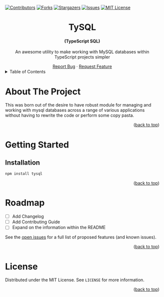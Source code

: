 <a name="readme-top"></a>
[![Contributors][contributors-shield]][contributors-url]
[![Forks][forks-shield]][forks-url]
[![Stargazers][stars-shield]][stars-url]
[![Issues][issues-shield]][issues-url]
[![MIT License][license-shield]][license-url]
<br />
<div align="center">
    <h1 align="center">
        TySQL
    </h1>
    <h4 align="center">
        (TypeScript SQL)
    </h4>
    <p align="center">
        An awesome utility to make working with MySQL databases within TypeScript projects simpler
    </p>
    <a href="https://github.com/ElCapitanSponge/tysql/issues/new">Report Bug</a>
    ·
    <a href="https://github.com/ElCapitanSponge/tysql/issues/new">Request Feature</a>
</div>

<!-- TABLE OF CONTENTS -->
<details>
  <summary>Table of Contents</summary>
  <ol>
    <li>
      <a href="#about-the-project">About The Project</a>
    </li>
    <li>
      <a href="#getting-started">Getting Started</a>
      <ul>
        <li><a href="#installation">Installation</a></li>
      </ul>
    </li>
    <li><a href="#roadmap">Roadmap</a></li>
    <li><a href="#license">License</a></li>
  </ol>
</details>

<!-- ABOUT THE PROJECT -->
# About The Project

This was born out of the desire to have robust module for managing and working with mysql databases across a range of various applications without having to rewrite the code or perform some copy pasta.
<p align="right">(<a href="#readme-top">back to top</a>)</p>

<!-- GETTING STARTED -->
# Getting Started

## Installation

```sh
npm install tysql
```
<p align="right">(<a href="#readme-top">back to top</a>)</p>

<!-- ROADMAP -->
# Roadmap

- [ ] Add Changelog
- [ ] Add Contributing Guide
- [ ] Expand on the information within the README

See the [open issues](https://github.com/ElCapitanSponge/tysql/issues) for a full list of proposed features (and known issues).
<p align="right">(<a href="#readme-top">back to top</a>)</p>

<!-- LICENSE -->
# License
Distributed under the MIT License. See `LICENSE` for more information.
<p align="right">(<a href="#readme-top">back to top</a>)</p>

[contributors-shield]: https://img.shields.io/github/contributors/ElCapitanSponge/tysql.svg?style=for-the-badge
[contributors-url]: https://github.com/ElCapitanSponge/tysql/graphs/contributors
[forks-shield]: https://img.shields.io/github/forks/ElCapitanSponge/tysql.svg?style=for-the-badge
[forks-url]: https://github.com/ElCapitanSponge/tysql/network/members
[stars-shield]: https://img.shields.io/github/stars/ElCapitanSponge/tysql.svg?style=for-the-badge
[stars-url]: https://github.com/ElCapitanSponge/tysql/stargazers
[issues-shield]: https://img.shields.io/github/issues/ElCapitanSponge/tysql.svg?style=for-the-badge
[issues-url]: https://github.com/ElCapitanSponge/tysql/issues
[license-shield]: https://img.shields.io/github/license/ElCapitanSponge/tysql.svg?style=for-the-badge
[license-url]: https://github.com/ElCapitanSponge/tysql/blob/master/LICENSE